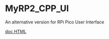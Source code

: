 # MyRP2_CPP_UI
An alternative version for RPi Pico User Interface

[doc HTML](https://rawgit.com/xiansnn/MyRP2_CPP_UI/blob/uicore/doc/html/index.html#/)


